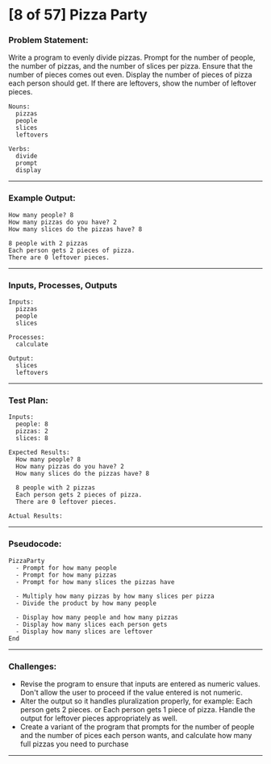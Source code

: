 # [8 of 57] Pizza Party

### Problem Statement:

Write a program to evenly divide pizzas. Prompt for the number of people, the number of pizzas, and the number of slices per pizza. Ensure that the number of pieces comes out even. Display the number of pieces of pizza each person should get. If there are leftovers, show the number of leftover pieces.

    Nouns:
      pizzas
      people
      slices
      leftovers

    Verbs:
      divide
      prompt
      display

---
### Example Output:

    How many people? 8
    How many pizzas do you have? 2
    How many slices do the pizzas have? 8

    8 people with 2 pizzas
    Each person gets 2 pieces of pizza.
    There are 0 leftover pieces.

---
### Inputs, Processes, Outputs

    Inputs:
      pizzas
      people
      slices

    Processes:
      calculate

    Output:
      slices
      leftovers

---
### Test Plan:

    Inputs:
      people: 8
      pizzas: 2
      slices: 8

    Expected Results:
      How many people? 8
      How many pizzas do you have? 2
      How many slices do the pizzas have? 8

      8 people with 2 pizzas
      Each person gets 2 pieces of pizza.
      There are 0 leftover pieces.

    Actual Results:

---
### Pseudocode:

    PizzaParty
      - Prompt for how many people
      - Prompt for how many pizzas
      - Prompt for how many slices the pizzas have

      - Multiply how many pizzas by how many slices per pizza
      - Divide the product by how many people 

      - Display how many people and how many pizzas
      - Display how many slices each person gets
      - Display how many slices are leftover
    End
---
### Challenges:

* Revise the program to ensure that inputs are entered as numeric values. Don't allow the user to proceed if the value entered is not numeric.
* Alter the output so it handles pluralization properly, for example:
   Each person gets 2 pieces.
   or
   Each person gets 1 piece of pizza.
   Handle the output for leftover pieces appropriately as well.
* Create a variant of the program that prompts for the number of people and the number of pices each person wants, and calculate how many full pizzas you need to purchase

---
